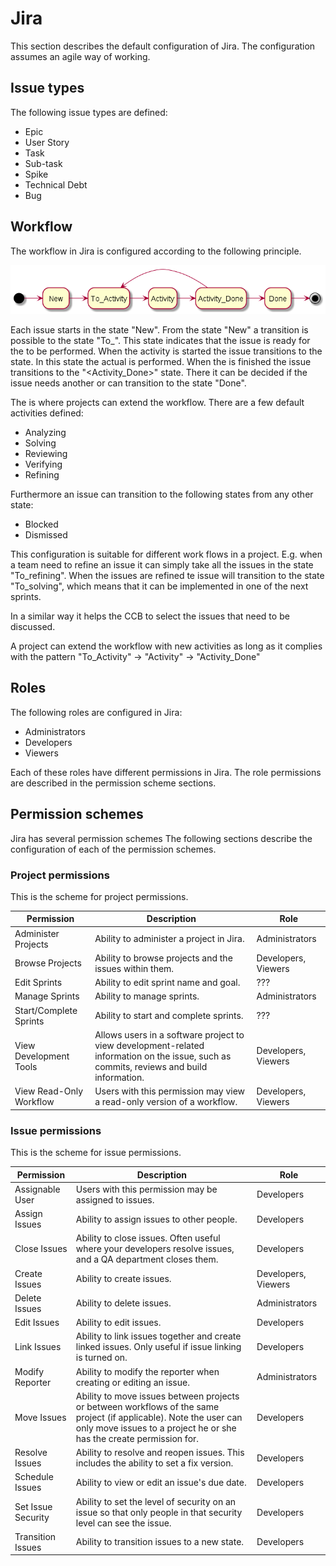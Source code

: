 
# Jira

This section describes the default configuration of Jira.
The configuration assumes an agile way of working.

## Issue types

The following issue types are defined:

* Epic
* User Story
* Task
* Sub-task
* Spike
* Technical Debt
* Bug

## Workflow

The workflow in Jira is configured according to the following principle.

![workflow](./workflow.png)

Each issue starts in the state "New". From the state "New" a transition
is possible to the state "To_<Activity>". This state indicates that
the issue is ready for the <Activity> to be performed. When the activity
is started the issue transitions to the <Activity> state. In this state
the actual <Activity> is performed. When the <Activity> is finished the
issue transitions to the "<Activity_Done>" state. There it can be decided
if the issue needs another <Activity> or can transition to the state "Done".

The <Activity> is where projects can extend the workflow. There are a
few default activities defined:

* Analyzing
* Solving
* Reviewing
* Verifying
* Refining

Furthermore an issue can transition to the following states from any
other state:

* Blocked
* Dismissed

This configuration is suitable for different work flows in a project.
E.g. when a team need to refine an issue it can simply take all the issues
in the state "To_refining". When the issues are refined te issue will
transition to the state "To_solving", which means that it can be implemented
in one of the next sprints.

In a similar way it helps the CCB to select the issues that need to be
discussed.

A project can extend the workflow with new activities as long as it
complies with the pattern "To_Activity" -> "Activity" -> "Activity_Done"

## Roles

The following roles are configured in Jira:

* Administrators
* Developers
* Viewers

Each of these roles have different permissions in Jira.
The role permissions are described in the permission scheme sections.

## Permission schemes

Jira has several permission schemes
The following sections describe the configuration of each of the
permission schemes.

### Project permissions

This is the scheme for project permissions.

| Permission | Description | Role |
| --- |--- |---|
| Administer Projects     | Ability to administer a project in Jira. | Administrators |
| Browse Projects         | Ability to browse projects and the issues within them. | Developers, Viewers |
| Edit Sprints            | Ability to edit sprint name and goal. | ??? |
| Manage Sprints          | Ability to manage sprints. | Administrators |
| Start/Complete Sprints  | Ability to start and complete sprints. | ??? |
| View Development Tools  | Allows users in a software project to view development-related information on the issue, such as commits, reviews and build information. | Developers, Viewers |
| View Read-Only Workflow | Users with this permission may view a read-only version of a workflow. | Developers, Viewers |

### Issue permissions

This is the scheme for issue permissions.

| Permission | Description | Role |
| --- |--- |---|
| Assignable User | Users with this permission may be assigned to issues. | Developers |
| Assign Issues   | Ability to assign issues to other people. | Developers |
| Close Issues | Ability to close issues. Often useful where your developers resolve issues, and a QA department closes them. | Developers |
| Create Issues | Ability to create issues. | Developers, Viewers |
| Delete Issues | Ability to delete issues. | Administrators |
| Edit Issues | Ability to edit issues. | Developers |
| Link Issues | Ability to link issues together and create linked issues. Only useful if issue linking is turned on. | Developers |
| Modify Reporter | Ability to modify the reporter when creating or editing an issue. | Administrators |
| Move Issues | Ability to move issues between projects or between workflows of the same project (if applicable). Note the user can only move issues to a project he or she has the create permission for. | Developers |
| Resolve Issues | Ability to resolve and reopen issues. This includes the ability to set a fix version. | Developers |
| Schedule Issues | Ability to view or edit an issue's due date. | Developers |
| Set Issue Security | Ability to set the level of security on an issue so that only people in that security level can see the issue. | Developers |
| Transition Issues | Ability to transition issues to a new state. | Developers |
